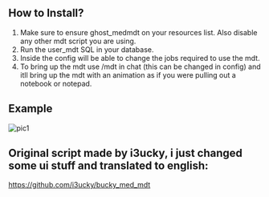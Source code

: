 ## How to Install?

1. Make sure to ensure ghost_medmdt on your resources list. Also disable any other mdt script you are using.
2. Run the user_mdt SQL in your database.
3. Inside the config will be able to change the jobs required to use the mdt.
4. To bring up the mdt use /mdt in chat (this can be changed in config) and itll bring up the mdt with an animation as if you were pulling out a notebook or notepad.

## Example
![pic1](https://cdn.discordapp.com/attachments/1092634580965666926/1092634736733737041/Screenshot_2.png)

## Original script made by i3ucky, i just changed some ui stuff and translated to english:
https://github.com/i3ucky/bucky_med_mdt

